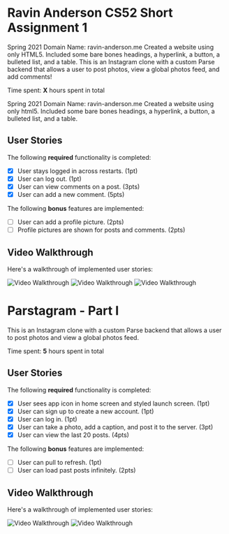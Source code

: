 # Ravin Anderson CS52 Short Assignment 1

Spring 2021
Domain Name: ravin-anderson.me
Created a website using only HTML5.
Included some bare bones headings, a hyperlink, a button, a bulleted list, and a table.
This is an Instagram clone with a custom Parse backend that allows a user to post photos, view a global photos feed, and add comments!

Time spent: **X** hours spent in total

Spring 2021
Domain Name: ravin-anderson.me
Created a website using only html5.
Included some bare bones headings, a hyperlink, a button, a bulleted list, and a table.

## User Stories

The following **required** functionality is completed:

- [x] User stays logged in across restarts. (1pt)
- [x] User can log out. (1pt)
- [x] User can view comments on a post. (3pts)
- [x] User can add a new comment. (5pts)

The following **bonus** features are implemented:

- [ ] User can add a profile picture. (2pts)
- [ ] Profile pictures are shown for posts and comments. (2pts)

## Video Walkthrough

Here's a walkthrough of implemented user stories:

<img src='https://media.giphy.com/media/niXLs6JqPEMi8ZOLu6/giphy.gif' title='Video Walkthrough' width='' alt='Video Walkthrough' />
<img src='https://media.giphy.com/media/yKrYbnobrmfjCo85Tn/giphy.gif' title='Video Walkthrough' width='' alt='Video Walkthrough' />
<img src='https://media.giphy.com/media/hBR3pq2M1TTgiEw7gG/giphy.gif' title='Video Walkthrough' width='' alt='Video Walkthrough' />


# Parstagram - Part I

This is an Instagram clone with a custom Parse backend that allows a user to post photos and view a global photos feed.

Time spent: **5** hours spent in total

## User Stories

The following **required** functionality is completed:

- [x] User sees app icon in home screen and styled launch screen. (1pt)
- [x] User can sign up to create a new account. (1pt)
- [x] User can log in. (1pt)
- [x] User can take a photo, add a caption, and post it to the server. (3pt)
- [x] User can view the last 20 posts. (4pts)

The following **bonus** features are implemented:

- [ ] User can pull to refresh. (1pt)
- [ ] User can load past posts infinitely. (2pts)

## Video Walkthrough

Here's a walkthrough of implemented user stories:

<img src='https://media.giphy.com/media/13lqyeqPKXoLDZZoRD/giphy.gif' title='Video Walkthrough' width='' alt='Video Walkthrough' />
<img src='https://media.giphy.com/media/yAOnw5q9QhDCAANQvu/giphy.gif' title='Video Walkthrough' width='' alt='Video Walkthrough' />
